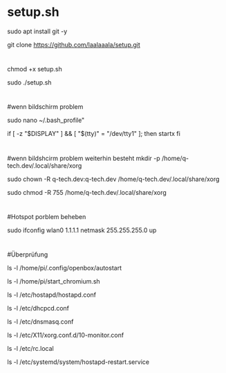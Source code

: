 # setup.sh
sudo apt install git -y

git clone https://github.com/laalaaala/setup.git
#
chmod +x setup.sh

sudo ./setup.sh
#

#
#wenn bildschirm problem 

sudo nano ~/.bash_profile"

if [ -z "$DISPLAY" ] && [ "$(tty)" = "/dev/tty1" ]; then
    startx
fi

#
#wenn bildshcirm problem weiterhin besteht
mkdir -p /home/q-tech.dev/.local/share/xorg

sudo chown -R q-tech.dev:q-tech.dev /home/q-tech.dev/.local/share/xorg

sudo chmod -R 755 /home/q-tech.dev/.local/share/xorg

#
#Hotspot porblem beheben

sudo ifconfig wlan0 1.1.1.1 netmask 255.255.255.0 up


#
#Überprüfung

ls -l /home/pi/.config/openbox/autostart

ls -l /home/pi/start_chromium.sh

ls -l /etc/hostapd/hostapd.conf

ls -l /etc/dhcpcd.conf

ls -l /etc/dnsmasq.conf

ls -l /etc/X11/xorg.conf.d/10-monitor.conf

ls -l /etc/rc.local

ls -l /etc/systemd/system/hostapd-restart.service

